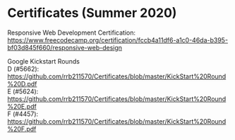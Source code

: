 # Certificates (Summer 2020)

Responsive Web Development Certification: https://www.freecodecamp.org/certification/fccb4a11df6-a1c0-46da-b395-bf03d845f660/responsive-web-design

Google Kickstart Rounds  
  D (#5662): https://github.com/rrb211570/Certificates/blob/master/KickStart%20Round%20D.pdf  
  E (#5624): https://github.com/rrb211570/Certificates/blob/master/KickStart%20Round%20E.pdf  
  F (#4457): https://github.com/rrb211570/Certificates/blob/master/KickStart%20Round%20F.pdf  
